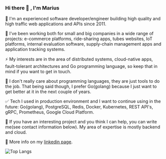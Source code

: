 ### Hi there 👋 , I'm Marius

<!--
**tacheshun/tacheshun** is a ✨ _special_ ✨ repository because its `README.md` (this file) appears on your GitHub profile.

Here are some ideas to get you started:

- 🔭 I’m currently working on ...
- 🌱 I’m currently learning ...
- 👯 I’m looking to collaborate on ...
- 🤔 I’m looking for help with ...
- 💬 Ask me about ...
- 📫 How to reach me: ...
- 😄 Pronouns: ...
- ⚡ Fun fact: ...
-->

🚀 I'm an experienced software developer/engineer building high quality and high traffic web applications and APIs since 2011.

🌱 I've been working both for small and big companies in a wide range of projects: e-commerce platforms, ride-sharing apps, tubes websites, IoT platforms, internal evaluation software, supply-chain management apps and application tracking systems.

⚡ My interests are in the area of distributed systems, cloud-native apps, fault-tolerant architectures and Go programming language, so keep that in mind if you want to get in touch.

🔭 I don't really care about programming languages, they are just tools to do the job. That being said though, I prefer Go(golang) because I just want to get better at it in the next couple of years. 

✅ Tech I used in production environment and I want to continue using in the future: Go(golang), PostgreSQL, Redis, Docker, Kubernetes, REST API's, gRPC, Prometheus, Google Cloud Platform.

💬 If you have an interesting project and you think I can help, you can write me(see contact information below). My area of expertise is mostly backend and cloud.

🤔  More info on my <a href="https://www.linkedin.com/in/mariuscostache/">linkedin page</a>.

![Top Langs](https://github-readme-stats.vercel.app/api/top-langs/?username=tacheshun&theme=buefy&layout=compact)
